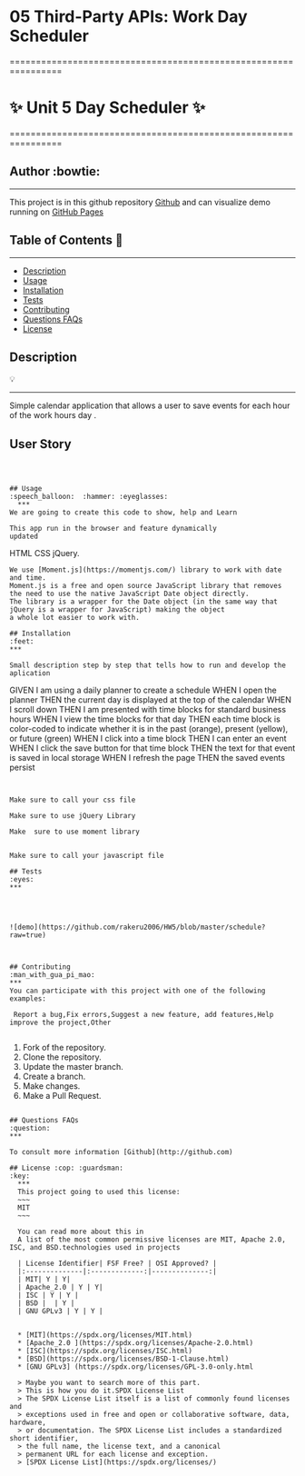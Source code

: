 # 05 Third-Party APIs: Work Day Scheduler

================================================================
# :sparkles:  Unit 5 Day Scheduler   :sparkles:
================================================================
## Author :bowtie:
***


This project is in this github repository [Github](https://github.com/rakeru2006/HW5)
and can visualize demo running on  [GitHub Pages](https://rakeru2006.github.io/HW5/)


## Table of Contents :pushpin:
***
  - [Description](#Description)
  - [Usage](#Usage)
  - [Installation](#Installation)
  - [Tests](#Tests)
  - [Contributing](#Contributing)
  - [Questions FAQs](#Questions-faqs)
  - [License](#License)


## Description
:bulb:
  ***

Simple calendar application that allows a user to save events for 
each hour of the work hours  day . 



## User Story

```



## Usage
:speech_balloon:  :hammer: :eyeglasses:
  ***
We are going to create this code to show, help and Learn

This app run in the browser and feature dynamically
updated 
```
HTML
CSS 
jQuery.

```
We use [Moment.js](https://momentjs.com/) library to work with date and time.
Moment.js is a free and open source JavaScript library that removes the need to use the native JavaScript Date object directly. 
The library is a wrapper for the Date object (in the same way that jQuery is a wrapper for JavaScript) making the object
a whole lot easier to work with.

## Installation
:feet:
***

Small description step by step that tells how to run and develop the aplication

```
GIVEN I am using a daily planner to create a schedule
WHEN I open the planner
THEN the current day is displayed at the top of the calendar
WHEN I scroll down
THEN I am presented with time blocks for standard business hours
WHEN I view the time blocks for that day
THEN each time block is color-coded to indicate whether it is in the past (orange), present (yellow), or future (green)
WHEN I click into a time block
THEN I can enter an event
WHEN I click the save button for that time block
THEN the text for that event is saved in local storage
WHEN I refresh the page
THEN the saved events persist
```


Make sure to call your css file

```
<link rel="stylesheet" href="./style.css" />

```
Make sure to use jQuery Library
```
<script src="https://code.jquery.com/jquery-3.4.1.min.js"></script>
```
Make  sure to use moment library 
```
<script src="https://cdnjs.cloudflare.com/ajax/libs/moment.js/2.24.0/moment.min.js"></script>

```

Make sure to call your javascript file

```
<script src="./script.js"></script>

```
## Tests
:eyes:
***




![demo](https://github.com/rakeru2006/HW5/blob/master/schedule?raw=true)



## Contributing
:man_with_gua_pi_mao:
***
You can participate with this project with one of the following examples:

 Report a bug,Fix errors,Suggest a new feature, add features,Help improve the project,Other


```
1. Fork of the repository.
2. Clone the repository.
3. Update the master branch.
4. Create a branch.
5. Make changes.
6. Make a Pull Request.

```

## Questions FAQs
:question:
***

To consult more information [Github](http://github.com)

## License :cop: :guardsman:
:key:
  ***
  This project going to used this license:
  ~~~
  MIT
  ~~~

  You can read more about this in
  A list of the most common permissive licenses are MIT, Apache 2.0, ISC, and BSD.technologies used in projects

  | License Identifier| FSF Free? | OSI Approved? |
  |:--------------|:-------------:|--------------:|
  | MIT| Y | Y|
  | Apache_2.0 | Y | Y|
  | ISC | Y | Y |
  | BSD |  | Y |
  | GNU GPLv3 | Y | Y |


  * [MIT](https://spdx.org/licenses/MIT.html)
  * [Apache_2.0 ](https://spdx.org/licenses/Apache-2.0.html)
  * [ISC](https://spdx.org/licenses/ISC.html)
  * [BSD](https://spdx.org/licenses/BSD-1-Clause.html)
  * [GNU GPLv3] (https://spdx.org/licenses/GPL-3.0-only.html

  > Maybe you want to search more of this part.
  > This is how you do it.SPDX License List
  > The SPDX License List itself is a list of commonly found licenses and
  > exceptions used in free and open or collaborative software, data, hardware,
  > or documentation. The SPDX License List includes a standardized short identifier,
  > the full name, the license text, and a canonical
  > permanent URL for each license and exception.
  > [SPDX License List](https://spdx.org/licenses/)


